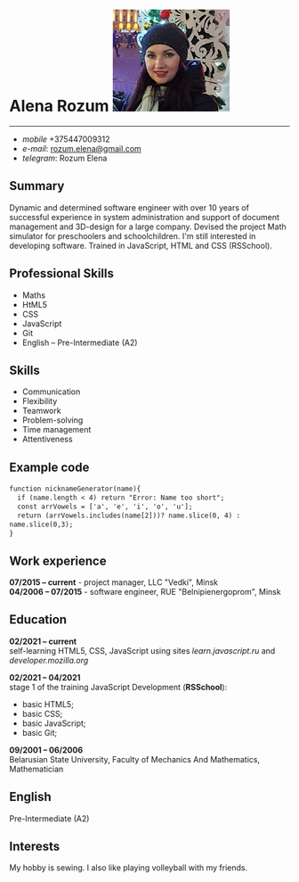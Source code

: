 # **Alena Rozum** ![My photo](/photo.png)
***
- *mobile* +375447009312
- *e-mail*: rozum.elena@gmail.com
- *telegram*: Rozum Elena
## Summary
Dynamic and determined software engineer with over 10 years of successful experience in system administration and support of document management and 3D-design for a large company.
Devised the project Math simulator for preschoolers and schoolchildren.
I'm still interested in developing software. Trained in JavaScript, HTML and CSS (RSSchool).
## Professional Skills
-	Maths
-	HtML5
-	CSS
-	JavaScript
-	Git
-	English – Pre-Intermediate (A2)
## Skills
- Communication
- Flexibility
- Teamwork 
- Problem-solving
- Time management
- Attentiveness
## Example code
```
function nicknameGenerator(name){
  if (name.length < 4) return "Error: Name too short";
  const arrVowels = ['a', 'e', 'i', 'o', 'u'];
  return (arrVowels.includes(name[2]))? name.slice(0, 4) : name.slice(0,3); 
}
 ```
## Work experience
**07/2015 – current** - project manager, LLC "Vedki", Minsk  
**04/2006 – 07/2015** - software engineer, RUE "Belnipienergoprom", Minsk
## Education
**02/2021 – current**  
self-learning HTML5, CSS, JavaScript using sites _learn.javascript.ru_ and _developer.mozilla.org_

**02/2021 – 04/2021**  
stage 1 of the training JavaScript Development (**RSSchool**):
- basic HTML5;
- basic CSS;
- basic JavaScript;
- basic Git;  

**09/2001 – 06/2006**  
Belarusian State University, Faculty of Mechanics And Mathematics, Mathematician

## English
Pre-Intermediate (A2)
## Interests
My hobby is sewing. I also like playing volleyball with my friends.